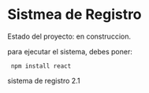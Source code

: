 <h1>Sistmea de Registro</h1>
Estado del proyecto: en construccion.

para ejecutar el sistema, debes poner:


``` npm install react```

sistema de registro 2.1
